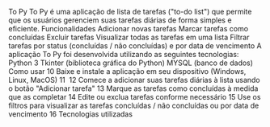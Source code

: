 To Py
  To Py é uma aplicação de lista de tarefas ("to-do list") que permite que os usuários gerenciem suas tarefas diárias de forma simples e eficiente.
Funcionalidades
  Adicionar novas tarefas
  Marcar tarefas como concluídas
  Excluir tarefas
  Visualizar todas as tarefas em uma lista
  Filtrar tarefas por status (concluídas / não concluídas) e por data de vencimento
A aplicação To Py foi desenvolvida utilizando as seguintes tecnologias:
  Python 3
  Tkinter (biblioteca gráfica do Python)
  MYSQL (banco de dados)
Como usar
10
  Baixe e instale a aplicação em seu dispositivo (Windows, Linux, MacOS)
11
​
12
  Comece a adicionar suas tarefas diárias à lista usando o botão "Adicionar tarefa"
13
  Marque as tarefas como concluídas à medida que as completar
14
  Edite ou exclua tarefas conforme necessário
15
  Use os filtros para visualizar as tarefas concluídas / não concluídas ou por data de vencimento
16
  Tecnologias utilizadas
